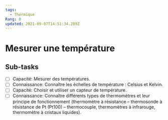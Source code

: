 ```yaml
---
tags:
  - Thermique
Rang: 0
updated: 2021-09-07T14:51:34.289Z
---
```


# Mesurer une température

## Sub-tasks

- [ ] Capacité: Mesurer des températures.
- [ ] Connaissance: Connaître les échelles de température : Celsius et Kelvin.
- [ ] Capacité: Choisir et utiliser un capteur de température.
- [ ] Connaissance: Connaître différents types de thermomètres et leur principe de fonctionnement (thermomètre à résistance – thermosonde à résistance de Pt (Pt100) – thermocouple, thermomètres à infrarouge, thermomètre à cristaux liquides).
